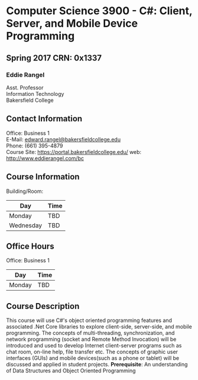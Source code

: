 # Computer Science 3900 - C#: Client, Server, and Mobile Device Programming 
## Spring 2017 CRN: 0x1337

### Eddie Rangel
Asst. Professor  
Information Technology  
Bakersfield College  

## Contact Information
Office: Business 1    
E-Mail: edward.rangel@bakersfieldcollege.edu  
Phone: (661) 395-4879   
Course Site: https://portal.bakersfieldcollege.edu/ 
web: http://www.eddierangel.com/bc  

## Course Information
Building/Room: 

Day | Time
------------ | -------------
Monday | TBD
Wednesday | TBD

## Office Hours
Office: Business 1

Day | Time
------------ | -------------
Monday | TBD

## Course Description
This course will use C#'s object oriented programming features and associated .Net Core libraries to explore
client-side,  server-side, and mobile programming. The concepts of 
multi-threading, synchronization, and network programming (socket and
Remote Method Invocation) will be introduced and used to develop Internet
client-server programs such as  chat room, on-line help, file transfer etc.
The concepts of graphic user interfaces (GUIs)  and mobile devices(such
as a phone or tablet) will be discussed and applied in student projects.
**Prerequisite**: An understanding of Data Structures and Object Oriented Programming